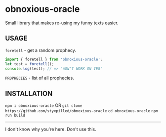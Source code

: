 # obnoxious-oracle

Small library that makes re-using my funny texts easier.

## USAGE

`foretell` - get a random prophecy.

```ts
import { foretell } from 'obnoxious-oracle';
let test = foretell();
console.log(test); // => "WON'T WORK ON IE8"
```

`PROPHECIES` - list of all prophecies.

## INSTALLATION

`npm i obnoxious-oracle`
OR
`git clone https://github.com/styxpilled/obnoxious-oracle`
`cd obnoxious-oracle`
`npm run build`

---

I don't know why you're here. Don't use this.
